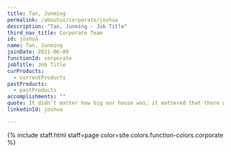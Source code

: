 ```yaml
---
title: Tan, Junming
permalink: /aboutus/corporate/joshua
description: "Tan, Junming - Job Title"
third_nav_title: Corporate Team
id: joshua
name: Tan, Junming
joinDate: 2021-06-09
functionId: corporate
jobTitle: Job Title
curProducts:
  - currentProducts
pastProducts:
  - pastProducts
accomplishments: ""
quote: It didn’t matter how big our house was; it mattered that there was love in it.
linkedinId: joshua

---
```


{% include staff.html staff=page color=site.colors.function-colors.corporate %}
